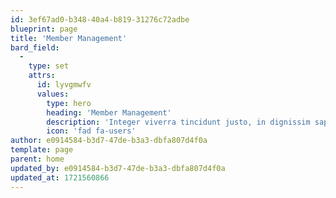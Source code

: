 ```yaml
---
id: 3ef67ad0-b348-40a4-b819-31276c72adbe
blueprint: page
title: 'Member Management'
bard_field:
  -
    type: set
    attrs:
      id: lyvgmwfv
      values:
        type: hero
        heading: 'Member Management'
        description: 'Integer viverra tincidunt justo, in dignissim sapien vulputate at. Praesent dictum, risus sit amet tristique fringilla, nulla lorem commodo justo, nec malesuada nibh elit id sem.'
        icon: 'fad fa-users'
author: e0914584-b3d7-47de-b3a3-dbfa807d4f0a
template: page
parent: home
updated_by: e0914584-b3d7-47de-b3a3-dbfa807d4f0a
updated_at: 1721560866
---
```

